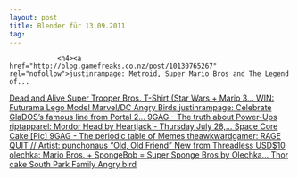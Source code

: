 ```yaml
---
layout: post
title: Blender für 13.09.2011
tag: 
---
```



                <h4><a href="http://blog.gamefreaks.co.nz/post/10130765267" rel="nofollow">justinrampage: Metroid, Super Mario Bros and The Legend of...
</a><a href="http://feedproxy.google.com/~r/9gag/~3/4Be0R9lXa6c/222010" rel="nofollow">Dead and Alive
</a><a href="http://blog.gamefreaks.co.nz/post/8929235358" rel="nofollow">Super Trooper Bros. T-Shirt (Star Wars + Mario 3...
</a><a href="http://feedproxy.google.com/~r/failblog/~3/n-X7iYmXxr4/" rel="nofollow">WIN: Futurama Lego Model
</a><a href="http://feedproxy.google.com/~r/9gag/~3/MWhd6NK6B-U/191079" rel="nofollow">Marvel/DC Angry Birds
</a><a href="http://blog.gamefreaks.co.nz/post/8286314310" rel="nofollow">justinrampage: Celebrate GlaDOS’s famous line from Portal 2...
</a><a href="http://9gag.com/gag/181029?utm_source=feedburner&amp;utm_medium=feed&amp;utm_campaign=Feed%3A+9gag+%289GAG+RSS%29" rel="nofollow">9GAG - The truth about Power-Ups
</a><a href="http://blog.gamefreaks.co.nz/post/8158411701" rel="nofollow">riptapparel: Mordor Head by Heartjack - Thursday July 28,...
</a><a href="http://feedproxy.google.com/~r/geeksAreSexyTechnologyNews/~3/Cfw5QtpkZio/" rel="nofollow">Space Core Cake [Pic]
</a><a href="http://9gag.com/gag/173242" rel="nofollow">9GAG - The periodic table of Memes
</a><a href="http://blog.gamefreaks.co.nz/post/7409039526" rel="nofollow">theawkwardgamer: RAGE QUIT // Artist: punchonaus
</a><a href="http://blog.gamefreaks.co.nz/post/7238016140" rel="nofollow">“Old, Old Friend” New from Threadless USD$10
</a><a href="http://blog.gamefreaks.co.nz/post/7133637655" rel="nofollow">olechka: Mario Bros. + SpongeBob = Super Sponge Bros by Olechka...
</a><a href="http://feedproxy.google.com/~r/9gag/~3/uUkmKEf9eZE/153563" rel="nofollow">Thor cake
</a><a href="http://feedproxy.google.com/~r/9gag/~3/nr2qtmEbn-0/154504" rel="nofollow">South Park Family
</a><a href="http://feedproxy.google.com/~r/9gag/~3/y6WbQOxBXDw/152643" rel="nofollow">Angry bird</a></h4>
<h4></h4>
<h4></h4>
<p>&nbsp;</p>
            
